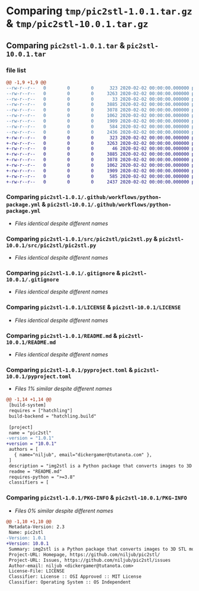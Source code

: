 # Comparing `tmp/pic2stl-1.0.1.tar.gz` & `tmp/pic2stl-10.0.1.tar.gz`

## Comparing `pic2stl-1.0.1.tar` & `pic2stl-10.0.1.tar`

### file list

```diff
@@ -1,9 +1,9 @@
--rw-r--r--   0        0        0      323 2020-02-02 00:00:00.000000 pic2stl-1.0.1/requirements.txt
--rw-r--r--   0        0        0     3263 2020-02-02 00:00:00.000000 pic2stl-1.0.1/.github/workflows/python-package.yml
--rw-r--r--   0        0        0       33 2020-02-02 00:00:00.000000 pic2stl-1.0.1/src/pic2stl/__init__.py
--rw-r--r--   0        0        0     3885 2020-02-02 00:00:00.000000 pic2stl-1.0.1/src/pic2stl/pic2stl.py
--rw-r--r--   0        0        0     3078 2020-02-02 00:00:00.000000 pic2stl-1.0.1/.gitignore
--rw-r--r--   0        0        0     1062 2020-02-02 00:00:00.000000 pic2stl-1.0.1/LICENSE
--rw-r--r--   0        0        0     1909 2020-02-02 00:00:00.000000 pic2stl-1.0.1/README.md
--rw-r--r--   0        0        0      584 2020-02-02 00:00:00.000000 pic2stl-1.0.1/pyproject.toml
--rw-r--r--   0        0        0     2436 2020-02-02 00:00:00.000000 pic2stl-1.0.1/PKG-INFO
+-rw-r--r--   0        0        0      323 2020-02-02 00:00:00.000000 pic2stl-10.0.1/requirements.txt
+-rw-r--r--   0        0        0     3263 2020-02-02 00:00:00.000000 pic2stl-10.0.1/.github/workflows/python-package.yml
+-rw-r--r--   0        0        0       46 2020-02-02 00:00:00.000000 pic2stl-10.0.1/src/pic2stl/__init__.py
+-rw-r--r--   0        0        0     3885 2020-02-02 00:00:00.000000 pic2stl-10.0.1/src/pic2stl/pic2stl.py
+-rw-r--r--   0        0        0     3078 2020-02-02 00:00:00.000000 pic2stl-10.0.1/.gitignore
+-rw-r--r--   0        0        0     1062 2020-02-02 00:00:00.000000 pic2stl-10.0.1/LICENSE
+-rw-r--r--   0        0        0     1909 2020-02-02 00:00:00.000000 pic2stl-10.0.1/README.md
+-rw-r--r--   0        0        0      585 2020-02-02 00:00:00.000000 pic2stl-10.0.1/pyproject.toml
+-rw-r--r--   0        0        0     2437 2020-02-02 00:00:00.000000 pic2stl-10.0.1/PKG-INFO
```

### Comparing `pic2stl-1.0.1/.github/workflows/python-package.yml` & `pic2stl-10.0.1/.github/workflows/python-package.yml`

 * *Files identical despite different names*

### Comparing `pic2stl-1.0.1/src/pic2stl/pic2stl.py` & `pic2stl-10.0.1/src/pic2stl/pic2stl.py`

 * *Files identical despite different names*

### Comparing `pic2stl-1.0.1/.gitignore` & `pic2stl-10.0.1/.gitignore`

 * *Files identical despite different names*

### Comparing `pic2stl-1.0.1/LICENSE` & `pic2stl-10.0.1/LICENSE`

 * *Files identical despite different names*

### Comparing `pic2stl-1.0.1/README.md` & `pic2stl-10.0.1/README.md`

 * *Files identical despite different names*

### Comparing `pic2stl-1.0.1/pyproject.toml` & `pic2stl-10.0.1/pyproject.toml`

 * *Files 1% similar despite different names*

```diff
@@ -1,14 +1,14 @@
 [build-system]
 requires = ["hatchling"]
 build-backend = "hatchling.build"
 
 [project]
 name = "pic2stl"
-version = "1.0.1"
+version = "10.0.1"
 authors = [
   { name="niljub", email="dickergamer@tutanota.com" },
 ]
 description = "img2stl is a Python package that converts images to 3D STL models."
 readme = "README.md"
 requires-python = ">=3.8"
 classifiers = [
```

### Comparing `pic2stl-1.0.1/PKG-INFO` & `pic2stl-10.0.1/PKG-INFO`

 * *Files 0% similar despite different names*

```diff
@@ -1,10 +1,10 @@
 Metadata-Version: 2.3
 Name: pic2stl
-Version: 1.0.1
+Version: 10.0.1
 Summary: img2stl is a Python package that converts images to 3D STL models.
 Project-URL: Homepage, https://github.com/niljub/pic2stl/
 Project-URL: Issues, https://github.com/niljub/pic2stl/issues
 Author-email: niljub <dickergamer@tutanota.com>
 License-File: LICENSE
 Classifier: License :: OSI Approved :: MIT License
 Classifier: Operating System :: OS Independent
```

